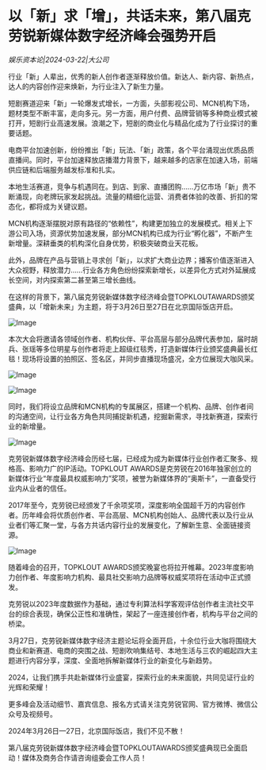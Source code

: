 # 以「新」求「增」，共话未来，第八届克劳锐新媒体数字经济峰会强势开启

*娱乐资本论|2024-03-22|大公司*

行业「新」人辈出，优秀的新人创作者逐渐释放价值。新达人、新内容、新热点，达人的内容创作迎来焕新，为行业注入了新生力量。

短剧赛道迎来「新」一轮爆发式增长，一方面，头部影视公司、MCN机构下场，题材类型不断丰富，走向多元。另一方面，用户付费、品牌营销等多种商业模式被打开，短剧行业高速发展。浪潮之下，短剧的商业化与精品化成为了行业探讨的重要话题。

电商平台加速创新，纷纷推出「新」玩法、「新」政策，各个平台涌现出优质品质直播间。同时，平台加速释放店播潜力背景下，越来越多的店家在加速入场，前端供应链和后端服务越发标准和扎实。

本地生活赛道，竞争与机遇同在。到店、到家、直播团购……万亿市场「新」贵不断涌现，向老牌玩家发起挑战。流量的精细化运营、消费者体验的改善、折扣的常态化，都将成为关键议题。

MCN机构逐渐摆脱对原有路径的“依赖性”，构建更加独立的发展模式。相关上下游公司入场，资源优势加速发展，部分MCN机构已成为行业“孵化器”，不断产生新增量。深耕垂类的机构深化自身优势，积极突破商业天花板。

此外，品牌在产品与营销上寻求创「新」，以求扩大商业边界；播客价值逐渐进入大众视野，释放潜力……行业各方角色纷纷探索新增长，以差异化方式对外延展成长空间，对内探索第二甚至第三增长曲线。

在这样的背景下，第八届克劳锐新媒体数字经济峰会暨TOPKLOUTAWARDS颁奖盛典，以「增新未来」为主题，将于3月26日至27日在北京国际饭店开启。

![Image](http://static.ylzbl.com/uploads/ueditor/php/upload/image/20240322/1711107430713290.jpeg)

本次大会将邀请各领域创作者、机构伙伴、平台高层与部分品牌代表参加，届时胡兵、张瑶等多位明星与创作者将走上超级红毯秀，打造新媒体行业颁奖盛典最长红毯！现场将设置的拍照区、签名区，并同步直播现场盛况，全方位展现大咖风采。

![Image](http://static.ylzbl.com/uploads/ueditor/php/upload/image/20240322/1711107431105248.png)

![Image](http://static.ylzbl.com/uploads/ueditor/php/upload/image/20240322/1711107432343024.jpeg)

同时，我们将设立品牌和MCN机构的专属展区，搭建一个机构、品牌、创作者间的沟通空间，让行业各方角色共同捕捉新机遇，挖掘新需求，寻找新赛道，探索行业的新增量。

![Image](http://static.ylzbl.com/uploads/ueditor/php/upload/image/20240322/1711107432596195.png)

克劳锐新媒体数字经济峰会历经七届，已经成为成为新媒体行业创作者汇聚多、规格高、影响力广的IP活动。TOPKLOUT AWARDS是克劳锐在2016年独家创立的新媒体行业“年度最具权威影响力”奖项，被誉为新媒体界的“奥斯卡”，一直备受行业内从业者的信任。

2017年至今，克劳锐已经颁发了千余项奖项，深度影响全国超千万的内容创作者。历年峰会将优质创作者、平台高层、MCN机构创始人、品牌代表以及行业从业者们等汇聚一堂，与各方共话内容行业的发展变化，了解新生意、全面链接资源。

![Image](http://static.ylzbl.com/uploads/ueditor/php/upload/image/20240322/1711107433178451.png)

随着峰会的召开，TOPKLOUT AWARDS颁奖晚宴也将拉开帷幕。2023年度影响力创作者、年度影响力机构、最具社交影响力品牌等权威奖项将在活动中正式颁发。

克劳锐以2023年度数据作为基础，通过专利算法科学客观评估创作者主流社交平台的综合表现，确保公正性和准确性，架起了一座连接创作者，机构与平台之间的桥梁。

3月27日，克劳锐新媒体数字经济主题论坛将全面开启，十余位行业大咖将围绕大商业和新赛道、电商的突围之战、短剧吹响集结号、本地生活与三农的崛起四大主题进行内容分享，深度、全面地拆解新媒体行业的新变化与新趋势。

2024，让我们携手共赴新媒体行业盛宴，探索行业的未来面貌，共同见证行业的光辉和荣耀！

更多峰会及活动细节、嘉宾信息、报名方式请关注克劳锐官网、官方微博、微信公众号及视频号。

2024年3月26日—27日，北京国际饭店，我们不见不散！

第八届克劳锐新媒体数字经济峰会暨TOPKLOUTAWARDS颁奖盛典现已全面启动！媒体及商务合作请咨询组委会工作人员！

